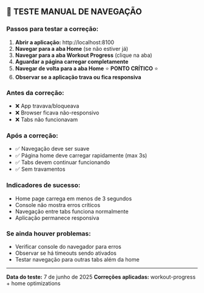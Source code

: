 ## 🧪 **TESTE MANUAL DE NAVEGAÇÃO**

### **Passos para testar a correção:**

1. **Abrir a aplicação:** http://localhost:8100
2. **Navegar para a aba Home** (se não estiver já)
3. **Navegar para a aba Workout Progress** (clique na aba)
4. **Aguardar a página carregar completamente**
5. **Navegar de volta para a aba Home** ⭐ **PONTO CRÍTICO** ⭐
6. **Observar se a aplicação trava ou fica responsiva**

### **Antes da correção:**
- ❌ App travava/bloqueava
- ❌ Browser ficava não-responsivo
- ❌ Tabs não funcionavam

### **Após a correção:**
- ✅ Navegação deve ser suave
- ✅ Página home deve carregar rapidamente (max 3s)
- ✅ Tabs devem continuar funcionando
- ✅ Sem travamentos

### **Indicadores de sucesso:**
- Home page carrega em menos de 3 segundos
- Console não mostra erros críticos
- Navegação entre tabs funciona normalmente
- Aplicação permanece responsiva

### **Se ainda houver problemas:**
- Verificar console do navegador para erros
- Observar se há timeouts sendo ativados
- Testar navegação para outras tabs além da home

---

**Data do teste:** 7 de junho de 2025
**Correções aplicadas:** workout-progress + home optimizations
